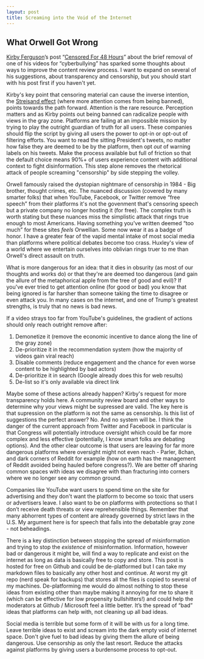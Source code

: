```yaml
---
layout: post
title: Screaming into the Void of the Internet
---
```


## What Orwell Got Wrong
[Kirby Ferguson](https://www.everythingisaremix.info/)’s post “[Censored For 48 Hours](https://link.medium.com/qhmdrKvX0bb)” about the brief removal of one of his videos for “cyberbullying” has sparked some thoughts about ways to improve the content review process. I want to expand on several of his suggestions, about transparency and censorship, but you should start with his post first if you haven't yet.

Kirby's key point that censoring material can cause the inverse intention, the [Streisand effect](https://en.wikipedia.org/wiki/Streisand_effect) (where more attention comes from being banned), points towards the path forward. Attention is the rare resource. Perception matters and as Kirby points out being banned can radicalize people with views in the gray zone. Platforms are failing at an impossible mission by trying to play the outright guardian of truth for all users. These companies should flip the script by giving all users the power to opt-in or opt-out of filtering efforts. You want to read the sitting President's tweets, no matter how false they are deemed to be by the platform, then opt _out_ of warning labels on his tweets. Make the process available but full of friction so that the default choice means 90%+ of users experience content with additional context to fight disinformation. This step alone removes the rhetorical attack of people screaming "censorship" by side stepping the volley. 

Orwell famously raised the dystopian nightmare of censorship in 1984 - Big brother, thought crimes, etc. The nuanced discussion (covered by many smarter folks) that when YouTube, Facebook, or Twitter remove “free speech” from their platforms it's not the govenment that's censoring speech but a private company no longer hosting it (for free). The complex truth is worth stating but these nuances miss the simplistic attack that rings true enough to most Americans. Having something you've written deemed “too much” for these sites _feels_ Orwellian. Some now wear it as a badge of honor. I have a greater fear of the vapid mental intake of most social media than platforms where political debates become too crass. Huxley's view of a world where we entertain ourselves into oblivian rings truer to me than Orwell's direct assault on truth.

What is more dangerous for an idea: that it dies in obsurity (as most of our thoughts and works do) or that they're are deemed too dangerous (and gain the allure of the metaphorical apple from the tree of good and evil)? If you've ever tried to get attention online (for good or bad) you know that being ignored is far harsher than someone taking the time to disagree or even attack you. In many cases on the internet, and one of Trump's greatest strengths, is truly that no news is bad news. 

If a video strays too far from YouTube's guidelines, the gradient of actions should only reach outright remove after: 
1. Demonetize it (remove the economic incentive to dance along the line of the gray zone)
2. De-prioritize it in the recommendation system (how the majority of videos gain viral reach)
3. Disable comments (reduce engagement and the chance for even worse content to be highlighted by bad actors)
4. De-prioritize it in search (Google already does this for web results)
5. De-list so it's only available via direct link

Maybe some of these actions already happen? Kirby's request for more transparency holds here. A community review board and other ways to determine why your views might be supressed are valid. The key here is that supression on the platform is not the same as censorship. Is this list of suggestions the perfect answer? No. And no system will be. I think the danger of the current approach from Twitter and Facebook in particular is that Congress will potentially introduce oversight which could be far more complex and less effective (potentially, I know smart folks are debating options). And the other clear outcome is that users are leaving for far more dangerous platforms where oversight might not even reach - Parler, 8chan, and dark corners of Reddit for example (how on earth has the management of Reddit avoided being hauled before congress?). We are better off sharing common spaces with ideas we disagree with than fracturing into corners where we no longer see any common ground. 

Companies like YouTube want users to spend time on the site for advertising and they don't want the platform to become so toxic that users or advertisers leave. I also want to be on platforms with protections so that I don’t receive death threats or view reprehensible things. Remember that many abhorrent types of content are already governed by strict laws in the U.S. My argument here is for speech that falls into the debatable gray zone - not beheadings. 

There is a key distinction between stopping the spread of misinformation and trying to stop the _existence_ of misinformation. Information, however bad or dangerous it might be, will find a way to replicate and exist on the internet as long as data is basically free to copy and store. This post is hosted for free on Github and could be de-platformed but I can take my markdown files to basically any other host and continue. At worst my git repo (nerd speak for backups) that stores all the files is copied to several of my machines. De-platforming me would do almost nothing to stop these ideas from existing other than maybe making it annoying for me to share it (which can be effective for low propensity bullshitters!) and could help the moderators at Github / Microsoft feel a little better. It’s the spread of “bad” ideas that platforms can help with, not cleaning up all bad ideas. 

Social media is terrible but some form of it will be with us for a long time. Leave terrible ideas to exist and scream into the dark empty void of internet space. Don't give fuel to bad ideas by giving them the allure of being dangerous. Use censorship as only the last resort. Reduce the attacks against platforms by giving users a burdensome process to opt-out. 